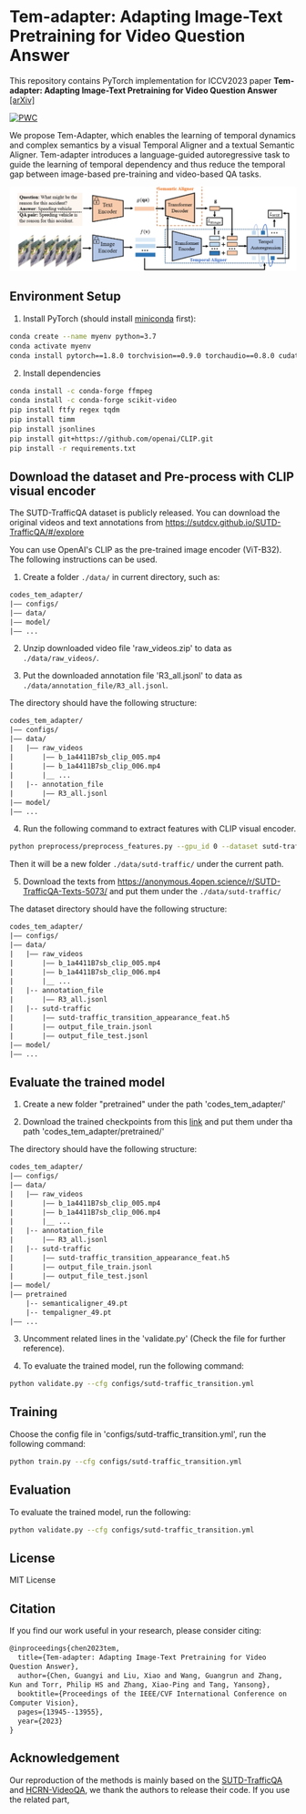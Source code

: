 # Tem-adapter: Adapting Image-Text Pretraining for Video Question Answer

This repository contains PyTorch implementation for ICCV2023 paper __Tem-adapter: Adapting Image-Text Pretraining for Video Question Answer__ [[arXiv]](https://arxiv.org/pdf/2308.08414v1.pdf)

[![PWC](https://img.shields.io/endpoint.svg?url=https://paperswithcode.com/badge/tem-adapter-adapting-image-text-pretraining/video-question-answering-on-sutd-trafficqa)](https://paperswithcode.com/sota/video-question-answering-on-sutd-trafficqa?p=tem-adapter-adapting-image-text-pretraining)

We propose Tem-Adapter, which enables the learning of temporal dynamics and complex semantics by a visual Temporal Aligner and a textual Semantic Aligner. Tem-adapter introduces a language-guided autoregressive task to guide the learning of temporal dependency and thus reduce the temporal gap between image-based pre-training and video-based QA tasks.


![intro](fig/framework.PNG)



## Environment Setup

1. Install PyTorch (should install [miniconda](https://docs.conda.io/en/latest/miniconda.html) first):

```bash
conda create --name myenv python=3.7
conda activate myenv
conda install pytorch==1.8.0 torchvision==0.9.0 torchaudio==0.8.0 cudatoolkit=10.2 -c pytorch
```

2. Install dependencies 

```bash
conda install -c conda-forge ffmpeg
conda install -c conda-forge scikit-video
pip install ftfy regex tqdm
pip install timm
pip install jsonlines
pip install git+https://github.com/openai/CLIP.git
pip install -r requirements.txt
```

## Download the dataset and Pre-process with CLIP visual encoder

The SUTD-TrafficQA dataset is publicly released. You can download the original videos and text annotations from https://sutdcv.github.io/SUTD-TrafficQA/#/explore

You can use OpenAI's CLIP as the pre-trained image encoder (ViT-B32). The following instructions can be used.

1. Create a folder `./data/` in current directory, such as:
```
codes_tem_adapter/
|–– configs/
|–– data/
|–– model/
|–– ...
```

2. Unzip downloaded video file 'raw_videos.zip' to data as `./data/raw_videos/`.

3. Put the downloaded annotation file 'R3_all.jsonl' to data as `./data/annotation_file/R3_all.jsonl`.


The directory should have the following structure:

```
codes_tem_adapter/
|–– configs/
|–– data/
|   |–– raw_videos
|       |–– b_1a4411B7sb_clip_005.mp4
|       |–– b_1a4411B7sb_clip_006.mp4
|       |__ ...  
|   |-- annotation_file
|       |–– R3_all.jsonl
|–– model/
|–– ...
```

4. Run the following command to extract features with CLIP visual encoder.

```bash
python preprocess/preprocess_features.py --gpu_id 0 --dataset sutd-traffic --model clip_image 
```
Then it will be a new folder `./data/sutd-traffic/` under the current path.


5. Download the texts from https://anonymous.4open.science/r/SUTD-TrafficQA-Texts-5073/
and put them under the `./data/sutd-traffic/` 

The dataset directory should have the following structure:

```
codes_tem_adapter/
|–– configs/
|–– data/
|   |–– raw_videos
|       |–– b_1a4411B7sb_clip_005.mp4
|       |–– b_1a4411B7sb_clip_006.mp4
|       |__ ...
|   |-- annotation_file
|       |–– R3_all.jsonl
|   |-- sutd-traffic
|       |–– sutd-traffic_transition_appearance_feat.h5
|       |–– output_file_train.jsonl
|       |–– output_file_test.jsonl
|–– model/
|–– ...
```

## Evaluate the trained model

1. Create a new folder "pretrained" under the path 'codes_tem_adapter/'

2. Download the trained checkpoints from this [link](https://drive.google.com/drive/folders/1SplEKEjrp-Uw-PxziyBHvUuU-yQ0YevX?usp=sharing) and put them under tha path 'codes_tem_adapter/pretrained/'


The directory should have the following structure:

```
codes_tem_adapter/
|–– configs/
|–– data/
|   |–– raw_videos
|       |–– b_1a4411B7sb_clip_005.mp4
|       |–– b_1a4411B7sb_clip_006.mp4
|       |__ ...
|   |-- annotation_file
|       |–– R3_all.jsonl
|   |-- sutd-traffic
|       |–– sutd-traffic_transition_appearance_feat.h5
|       |–– output_file_train.jsonl
|       |–– output_file_test.jsonl
|–– model/
|–– pretrained
    |-- semanticaligner_49.pt
    |-- tempaligner_49.pt
|–– ...
```

3. Uncomment related lines in the 'validate.py' (Check the file for further reference).

4. To evaluate the trained model, run the following command:

```bash
python validate.py --cfg configs/sutd-traffic_transition.yml
```




## Training

Choose the config file in 'configs/sutd-traffic_transition.yml', run the following command:

```bash
python train.py --cfg configs/sutd-traffic_transition.yml
```


## Evaluation

To evaluate the trained model, run the following:

```bash
python validate.py --cfg configs/sutd-traffic_transition.yml
```


## License
MIT License

## Citation
If you find our work useful in your research, please consider citing:
```
@inproceedings{chen2023tem,
  title={Tem-adapter: Adapting Image-Text Pretraining for Video Question Answer},
  author={Chen, Guangyi and Liu, Xiao and Wang, Guangrun and Zhang, Kun and Torr, Philip HS and Zhang, Xiao-Ping and Tang, Yansong},
  booktitle={Proceedings of the IEEE/CVF International Conference on Computer Vision},
  pages={13945--13955},
  year={2023}
}
```

## Acknowledgement
Our reproduction of the methods is mainly based on the [SUTD-TrafficQA](https://github.com/SUTDCV/SUTD-TrafficQA) and [HCRN-VideoQA](https://github.com/thaolmk54/hcrn-videoqa), we thank the authors to release their code. If you use the related part, 

